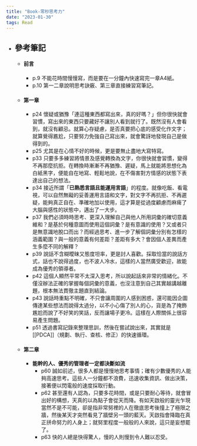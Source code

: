```yaml
---
title: "Book-零秒思考力"
date: "2023-01-30"
tags: Read
---
```



- ## 參考筆記 
	- #### 前言
		- p.9 不能花時間慢慢寫，而是要在一分鐘內快速寫完一章A4紙。
		- p.10 第一二章說明思考訣竅、第三章直接練習寫筆記。
	- #### 第一章
		- p24 懷疑或猶豫「連這種東西都寫出來，真的好嗎？」但你很快就會習慣，寫出來的東西只要藏好不讓別人看到就行了。既然沒有人會看到，就沒有顧忌。就算心存疑慮，是否真要把心底的感受化作文字；就算覺得尷尬，只要努力免強自己寫出來，就會驚訝地發現自己是做得到的。
		- p25 尤其是在心情不好的時候，更是要無止盡地大寫特寫。
		- p33 只要多多練習將情景及感覺轉換為文字，你很快就會習慣，變得不再那麼抗拒。在轉換時漸漸不再猶豫、遲疑，馬上就能將思想化為白紙黑字，便能自在地寫、輕鬆地說，在不傷害對方情感的狀態下表達出自己的想法。
		- p34 接近所謂「**已熟悉言語且能運用言語**」的程度。就像吃飯、看電視，可以自然無礙的妥善運用言語和文字，對文字不再抗拒、不再遲疑，能夠真正自在、準確地加以使用，這才算是從過度顧慮而麻痺了大腦與感性的狀態中，邁出了一大步。
		- p37 我們必須時時思考、更深入理解自己與他人所用詞彙的確切意義維和？是基於何種意圖而使用這個詞彙？是有意識的使用？又或者只是無意識地脫口而出？而經過思考、進一步了解個詞彙分別有怎樣的涵義範圍？與一般的意義有何差距？差距有多大？會因個人差異而產生多麼不同的解釋？
		- p39 說話不含糊曖昧又態度坦率，更是討人喜歡。採取恰當的說話方式，話也不說得過度，也不波人冷水，這樣的人當然廣受歡迎，故能成為優秀的領導者。
		- p42 這個人顯然平常不太深入思考，所以說起話來非常的情緒化。不僅沒辦法正確的掌握每個詞彙的意義，也沒注意到自己其實越講越離題，根本無法貫徹主題直到結論。
		- p43 說話時重點不明確，不只會讓周圍的人感到困惑，還可能因企圖傳達某些想法而說得太過分，以不小心傷了別人的心，貨是為了掩飾尷尬而說了不好笑的笑話，反而讓場子更冷。這樣在人際關係上很容易產生問題。
		- p51 透過書寫記錄來整理思訓，然後在嘗試說出來，其實就是[[PDCA]]（規劃、執行、查核、修正）的快速循環。
	- #### 第二章
		- **能幹的人、優秀的管理者一定都決斷如流**
			- p60 誠如前述，很多人都是慢慢地思考事情；確有少數優秀的人能夠高速思考。這些人一分鐘都不浪費，迅速收集資訊、做出決策，接著便以閃電般的速度採取行動。
			- p62 甚至還有人認為，只要多花時間，或是只要耐心等待，就會冒出好的構想，天真的以為點子會從天而降。有如天啟般的靈光乍現當然不是不可能，卻是指非常努裡的人在徹底思考後撞上了極限之牆，然後某天才突然看見了牆壁另一頭的藍天。天啟指會降臨在真正拼命努力的人身上；就努里程度一般般的人來說，這只是妄想罷了。
			- p63 快的人總是快得驚人，慢的人則慢到令人難以忍受。